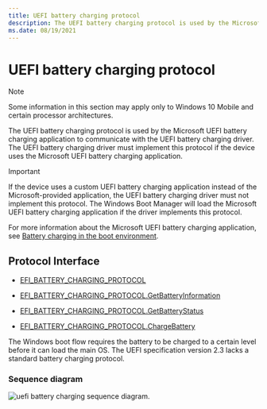 ```yaml
---
title: UEFI battery charging protocol
description: The UEFI battery charging protocol is used by the Microsoft UEFI battery charging application to communicate with the UEFI battery charging driver. 
ms.date: 08/19/2021
---
```


# UEFI battery charging protocol

> [!NOTE]
> Some information in this section may apply only to Windows 10 Mobile and certain processor architectures.

The UEFI battery charging protocol is used by the Microsoft UEFI battery charging application to communicate with the UEFI battery charging driver. The UEFI battery charging driver must implement this protocol if the device uses the Microsoft UEFI battery charging application.

> [!IMPORTANT]
> If the device uses a custom UEFI battery charging application instead of the Microsoft-provided application, the UEFI battery charging driver must not implement this protocol. The Windows Boot Manager will load the Microsoft UEFI battery charging application if the driver implements this protocol.

For more information about the Microsoft UEFI battery charging application, see [Battery charging in the boot environment](battery-charging-in-the-boot-environment.md).

## Protocol Interface

- [EFI_BATTERY_CHARGING_PROTOCOL](efi-battery-charging-protocol.md)

- [EFI_BATTERY_CHARGING_PROTOCOL.GetBatteryInformation](efi-battery-charging-protocolgetbatteryinformation.md)

- [EFI_BATTERY_CHARGING_PROTOCOL.GetBatteryStatus](efi-battery-charging-protocolgetbatterystatus.md)

- [EFI_BATTERY_CHARGING_PROTOCOL.ChargeBattery](efi-battery-charging-protocolchargebattery.md)

The Windows boot flow requires the battery to be charged to a certain level before it can load the main OS. The UEFI specification version 2.3 lacks a standard battery charging protocol.

### Sequence diagram

![uefi battery charging sequence diagram.](images/uefibatterychargingsequencediagram.png)
